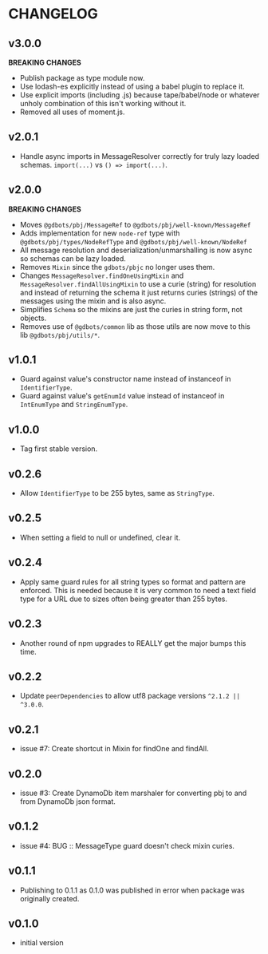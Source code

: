 # CHANGELOG


## v3.0.0
__BREAKING CHANGES__

* Publish package as type module now.
* Use lodash-es explicitly instead of using a babel plugin to replace it.
* Use explicit imports (including .js) because tape/babel/node or whatever unholy combination of this isn't working without it.
* Removed all uses of moment.js.


## v2.0.1
* Handle async imports in MessageResolver correctly for truly lazy loaded schemas. `import(...)` vs `() => import(...)`.


## v2.0.0
__BREAKING CHANGES__

* Moves `@gdbots/pbj/MessageRef` to `@gdbots/pbj/well-known/MessageRef`
* Adds implementation for new `node-ref` type with `@gdbots/pbj/types/NodeRefType` and `@gdbots/pbj/well-known/NodeRef`
* All message resolution and deserialization/unmarshalling is now async so schemas can be lazy loaded.
* Removes `Mixin` since the `gdbots/pbjc` no longer uses them.
* Changes `MessageResolver.findOneUsingMixin` and `MessageResolver.findAllUsingMixin` to use a curie (string) for resolution and instead of returning the schema it just returns curies (strings) of the messages using the mixin and is also async.
* Simplifies `Schema` so the mixins are just the curies in string form, not objects.
* Removes use of `@gdbots/common` lib as those utils are now move to this lib `@gdbots/pbj/utils/*`.


## v1.0.1
* Guard against value's constructor name instead of instanceof in `IdentifierType`.
* Guard against value's `getEnumId` value instead of instanceof in `IntEnumType` and `StringEnumType`.


## v1.0.0
* Tag first stable version.


## v0.2.6
* Allow `IdentifierType` to be 255 bytes, same as `StringType`.


## v0.2.5
* When setting a field to null or undefined, clear it.


## v0.2.4
* Apply same guard rules for all string types so format and pattern are enforced. This is needed because it is very common to need a text field type for a URL due to sizes often being greater than 255 bytes.


## v0.2.3
* Another round of npm upgrades to REALLY get the major bumps this time.


## v0.2.2
* Update `peerDependencies` to allow utf8 package versions `^2.1.2 || ^3.0.0`.


## v0.2.1
* issue #7: Create shortcut in Mixin for findOne and findAll.


## v0.2.0
* issue #3: Create DynamoDb item marshaler for converting pbj to and from DynamoDb json format.


## v0.1.2
* issue #4: BUG :: MessageType guard doesn't check mixin curies.


## v0.1.1
* Publishing to 0.1.1 as 0.1.0 was published in error when package was originally created.


## v0.1.0
* initial version
